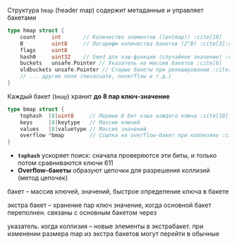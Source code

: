 Структура `hmap` (header map) содержит метаданные и управляет бакетами

```go
type hmap struct {
    count     int       // Количество элементов (len(map)) :cite[10]
    B         uint8     // Логарифм количества бакетов (2^B) :cite[3]:cite[6]
    flags     uint8
    hash0     uint32    // Seed для хэш-функции (случайное значение) :cite[4]:cite[10]
    buckets   unsafe.Pointer // Указатель на массив бакетов :cite[6]
    oldbuckets unsafe.Pointer // Старые бакеты при рехешировании :cite[10]
    // ... другие поля (nevacuate, noverflow и т.д.)
}
```

Каждый бакет (`bmap`) хранит **до 8 пар ключ-значение**
```go
type bmap struct {
    tophash  [8]uint8     // Первые 8 бит хэша каждого ключа :cite[10]
    keys     [8]keytype   // Массив ключей
    values   [8]valuetype // Массив значений
    overflow *bmap        // Ссылка на overflow-бакет при коллизиях :cite[10]
}
```

- **`tophash`** ускоряет поиск: сначала проверяются эти биты, и только потом сравниваются ключи 611
- **Overflow-бакеты** образуют цепочки для разрешения коллизий (метод цепочек)

бакет – массив ключей, значений, быстрое определение ключа в бакете

экстра бакет – хранение пар ключ значение, когда основной бакет переполнен. связаны с основным бакетом через 

указатель. когда коллизия – новые элементы в экстрабакет. при изменении размера map из экстра бакетов могут перейти в обычные
